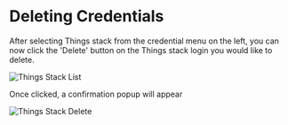 # Deleting Credentials

After selecting Things stack from the credential menu on the left, you can now click the 'Delete' button on the Things stack login you would like to delete.

![Things Stack List](/images/ThingsStackLanding.jpg)

Once clicked, a confirmation popup will appear

![Things Stack Delete](/images/DeleteThingsStack.jpg)